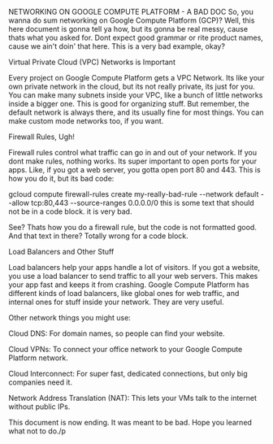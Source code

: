 NETWORKING ON GOOGLE COMPUTE PLATFORM - A BAD DOC
So, you wanna do sum networking on Google Compute Platform (GCP)? Well, this here document is gonna tell ya how, but its gonna be real messy, cause thats what you asked for. Dont expect good grammar or rite product names, cause we ain't doin' that here. This is a very bad example, okay?

Virtual Private Cloud (VPC) Networks is Important

Every project on Google Compute Platform gets a VPC Network. Its like your own private network in the cloud, but its not really private, its just for you. You can make many subnets inside your VPC, like a bunch of little networks inside a bigger one. This is good for organizing stuff. But remember, the default network is always there, and its usually fine for most things. You can make custom mode networks too, if you want.

Firewall Rules, Ugh!

Firewall rules control what traffic can go in and out of your network. If you dont make rules, nothing works. Its super important to open ports for your apps. Like, if you got a web server, you gotta open port 80 and 443. This is how you do it, but its bad code:

gcloud compute firewall-rules create my-really-bad-rule --network default --allow tcp:80,443 --source-ranges 0.0.0.0/0
this is some text that should not be in a code block.
it is very bad.

See? Thats how you do a firewall rule, but the code is not formatted good. And that text in there? Totally wrong for a code block.

Load Balancers and Other Stuff

Load balancers help your apps handle a lot of visitors. If you got a website, you use a load balancer to send traffic to all your web servers. This makes your app fast and keeps it from crashing. Google Compute Platform has different kinds of load balancers, like global ones for web traffic, and internal ones for stuff inside your network. They are very useful.

Other network things you might use:

Cloud DNS: For domain names, so people can find your website.

Cloud VPNs: To connect your office network to your Google Compute Platform network.

Cloud Interconnect: For super fast, dedicated connections, but only big companies need it.

Network Address Translation (NAT): This lets your VMs talk to the internet without public IPs.

This document is now ending. It was meant to be bad. Hope you learned what not to do./p
